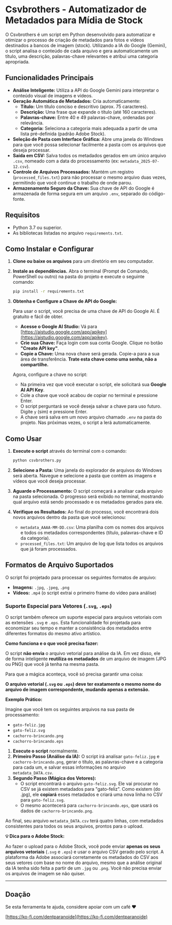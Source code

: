 # Csvbrothers - Automatizador de Metadados para Mídia de Stock

O Csvbrothers é um script em Python desenvolvido para automatizar e otimizar o processo de criação de metadados para fotos e vídeos destinados a bancos de imagem (stock). Utilizando a IA do Google (Gemini), o script analisa o conteúdo de cada arquivo e gera automaticamente um título, uma descrição, palavras-chave relevantes e atribui uma categoria apropriada.

## Funcionalidades Principais

- **Análise Inteligente:** Utiliza a API do Google Gemini para interpretar o conteúdo visual de imagens e vídeos.
- **Geração Automática de Metadados:** Cria automaticamente:
    - **Título:** Um título conciso e descritivo (aprox. 75 caracteres).
    - **Descrição:** Uma frase que expande o título (até 160 caracteres).
    - **Palavras-chave:** Entre 40 e 49 palavras-chave, ordenadas por relevância.
    - **Categoria:** Seleciona a categoria mais adequada a partir de uma lista pré-definida (padrão Adobe Stock).
- **Seleção de Pasta com Interface Gráfica:** Abre uma janela do Windows para que você possa selecionar facilmente a pasta com os arquivos que deseja processar.
- **Saída em CSV:** Salva todos os metadados gerados em um único arquivo `.csv`, nomeado com a data do processamento (ex: `metadata_2025-07-12.csv`).
- **Controle de Arquivos Processados:** Mantém um registro (`processed_files.txt`) para não processar o mesmo arquivo duas vezes, permitindo que você continue o trabalho de onde parou.
- **Armazenamento Seguro da Chave:** Sua chave de API do Google é armazenada de forma segura em um arquivo `.env`, separado do código-fonte.

## Requisitos

- Python 3.7 ou superior.
- As bibliotecas listadas no arquivo `requirements.txt`.

## Como Instalar e Configurar

1.  **Clone ou baixe os arquivos** para um diretório em seu computador.

2.  **Instale as dependências.** Abra o terminal (Prompt de Comando, PowerShell ou outro) na pasta do projeto e execute o seguinte comando:
    ```bash
    pip install -r requirements.txt
    ```

3.  **Obtenha e Configure a Chave de API do Google:**

    Para usar o script, você precisa de uma chave de API do Google AI. É gratuito e fácil de obter.

    - **Acesse o Google AI Studio:** Vá para [https://aistudio.google.com/app/apikey](https://aistudio.google.com/app/apikey).
    - **Crie sua Chave:** Faça login com sua conta Google. Clique no botão **"Create API key"**.
    - **Copie a Chave:** Uma nova chave será gerada. Copie-a para a sua área de transferência. **Trate esta chave como uma senha, não a compartilhe.**

    Agora, configure a chave no script:

    - Na primeira vez que você executar o script, ele solicitará sua **Google AI API Key**.
    - Cole a chave que você acabou de copiar no terminal e pressione Enter.
    - O script perguntará se você deseja salvar a chave para uso futuro. Digite `y` (sim) e pressione Enter.
    - A chave será salva em um novo arquivo chamado `.env` na pasta do projeto. Nas próximas vezes, o script a lerá automaticamente.

## Como Usar

1.  **Execute o script** através do terminal com o comando:
    ```bash
    python csvbrothers.py
    ```

2.  **Selecione a Pasta:** Uma janela do explorador de arquivos do Windows será aberta. Navegue e selecione a pasta que contém as imagens e vídeos que você deseja processar.

3.  **Aguarde o Processamento:** O script começará a analisar cada arquivo na pasta selecionada. O progresso será exibido no terminal, mostrando qual arquivo está sendo processado e os metadados gerados para ele.

4.  **Verifique os Resultados:** Ao final do processo, você encontrará dois novos arquivos dentro da pasta que você selecionou:
    - `metadata_AAAA-MM-DD.csv`: Uma planilha com os nomes dos arquivos e todos os metadados correspondentes (título, palavras-chave e ID da categoria).
    - `processed_files.txt`: Um arquivo de log que lista todos os arquivos que já foram processados.

## Formatos de Arquivo Suportados

O script foi projetado para processar os seguintes formatos de arquivo:
- **Imagens:** `.jpg`, `.jpeg`, `.png`
- **Vídeos:** `.mp4` (o script extrai o primeiro frame do vídeo para análise)

### Suporte Especial para Vetores (`.svg`, `.eps`)

O script também oferece um suporte especial para arquivos vetoriais com as extensões `.svg` e `.eps`. Esta funcionalidade foi projetada para economizar seu tempo e manter a consistência dos metadados entre diferentes formatos do mesmo ativo artístico.

**Como funciona e o que você precisa fazer:**

O script **não envia** o arquivo vetorial para análise da IA. Em vez disso, ele de forma inteligente **reutiliza os metadados** de um arquivo de imagem (JPG ou PNG) que você já tenha na mesma pasta.

Para que a mágica aconteça, você só precisa garantir uma coisa:

**O arquivo vetorial (`.svg` ou `.eps`) deve ter exatamente o mesmo nome do arquivo de imagem correspondente, mudando apenas a extensão.**

**Exemplo Prático:**

Imagine que você tem os seguintes arquivos na sua pasta de processamento:

- `gato-feliz.jpg`
- `gato-feliz.svg`
- `cachorro-brincando.png`
- `cachorro-brincando.eps`

1.  **Execute o script** normalmente.
2.  **Primeiro Passo (Análise da IA):** O script irá analisar `gato-feliz.jpg` e `cachorro-brincando.png`, gerar o título, as palavras-chave e a categoria para cada um, e salvar essas informações no arquivo `metadata_DATA.csv`.
3.  **Segundo Passo (Mágica dos Vetores):**
    - O script encontrará o arquivo `gato-feliz.svg`. Ele vai procurar no CSV se já existem metadados para "gato-feliz". Como existem (do .jpg), ele **copiará** esses metadados e criará uma nova linha no CSV para `gato-feliz.svg`.
    - O mesmo acontecerá para `cachorro-brincando.eps`, que usará os dados de `cachorro-brincando.png`.

Ao final, seu arquivo `metadata_DATA.csv` terá quatro linhas, com metadados consistentes para todos os seus arquivos, prontos para o upload.

**💡 Dica para o Adobe Stock:**

Ao fazer o upload para o Adobe Stock, você pode enviar **apenas os seus arquivos vetoriais** (`.svg` e `.eps`) e usar o arquivo CSV gerado pelo script. A plataforma da Adobe associará corretamente os metadados do CSV aos seus vetores com base no nome do arquivo, mesmo que a análise original da IA tenha sido feita a partir de um `.jpg` ou `.png`. Você não precisa enviar os arquivos de imagem se não quiser.

---

## Doação

Se esta ferramenta te ajuda, considere apoiar com um café ❤️

[https://ko-fi.com/dentparanoide](https://ko-fi.com/dentparanoide)

